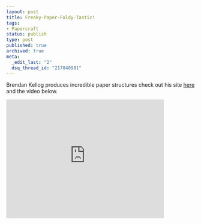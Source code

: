 ```yaml
---
layout: post
title: Freaky-Paper-Foldy-Tastic!
tags:
- Papercraft
status: publish
type: post
published: true
archived: true
meta:
  _edit_last: "2"
  dsq_thread_id: "217840981"
---
```

Brendan Kellog produces incredible paper structures check out his site [here][1] and the video below.

<iframe width="420" height="315" src="http://www.youtube.com/embed/e4LT9vNm81c" frameborder="0" allowfullscreen></iframe>

[1]: http://www.wooloo.org/brendan/